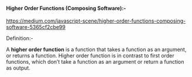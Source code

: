 #### Higher Order Functions (Composing Software):-

https://medium.com/javascript-scene/higher-order-functions-composing-software-5365cf2cbe99



Definition:-

A **higher order function** is a function that takes a function as an argument, or returns a function. Higher order function is in contrast to first order functions, which don’t take a function as an argument or return a function as output.
